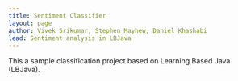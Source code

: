 ```yaml
---
title: Sentiment Classifier
layout: page
author: Vivek Srikumar, Stephen Mayhew, Daniel Khashabi
lead: Sentiment analysis in LBJava
---
```


This a sample classification project based on Learning Based Java (LBJava).


